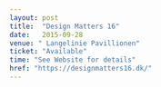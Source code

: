 ```yaml
---
layout: post
title:  "Design Matters 16"
date:   2015-09-28
venue: " Langelinie Pavillionen"
ticket: "Available"
time: "See Website for details"
href: "https://designmatters16.dk/"
---
```

<!-- fill in the URL of your event host page if you haven't enough information for a detail page, so the event link won't point on the detail page at all -->

